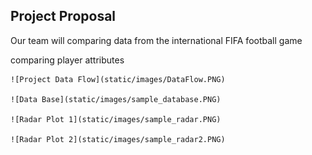 
## Project Proposal

  Our team will comparing data from the international FIFA football game

  comparing player attributes
  
    ![Project Data Flow](static/images/DataFlow.PNG)
    
    ![Data Base](static/images/sample_database.PNG)
    
    ![Radar Plot 1](static/images/sample_radar.PNG)
    
    ![Radar Plot 2](static/images/sample_radar2.PNG)
